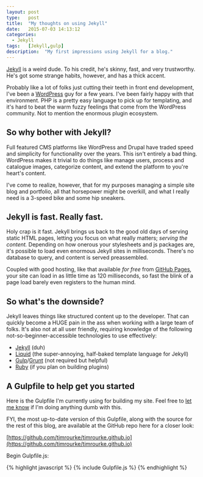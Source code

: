 ```yaml
---
layout: post
type:   post
title:  "My thoughts on using Jekyll"
date:   2015-07-03 14:13:12
categories:
  - Jekyll
tags:   [Jekyll,gulp]
description:  "My first impressions using Jekyll for a blog."
---
```

[Jekyll](http://jekyllrb.com/) is a weird dude. To his credit, he's skinny, fast, and very trustworthy. He's got some strange habits, however, and has a thick accent.

Probably like a lot of folks just cutting their teeth in front end development, I've been a [WordPress](http://www.wordpress.org) guy for a few years. I've been fairly happy with that environment. PHP is a pretty easy language to pick up for templating, and it's hard to beat the warm fuzzy feelings that come from the WordPress community. Not to mention the enormous plugin ecosystem.

## So why bother with Jekyll?

Full featured CMS platforms like WordPress and Drupal have traded speed and simplicity for functionality over the years. This isn't entirely a bad thing. WordPress makes it trivial to do things like manage users, process and catalogue images, categorize content, and extend the platform to you're heart's content.

I've come to realize, however, that for my purposes managing a simple site blog and portfolio, all that horsepower might be overkill, and what I really need is a 3-speed bike and some hip sneakers.

## Jekyll is fast. Really fast.

Holy crap is it fast. Jekyll brings us back to the good old days of serving static HTML pages, letting you focus on what really matters; *serving the content.* Depending on how onerous your stylesheets and js packages are, it's possible to load even enormous Jekyll sites in milliseconds. There's no database to query, and content is served preassembled.

Coupled with good hosting, like that available *for free* from [GitHub Pages](https://pages.github.com/), your site can load in as little time as 120 milliseconds, so fast the blink of a page load barely even registers to the human mind.

## So what's the downside?

Jekyll leaves things like structured content up to the developer. That can quickly become a HUGE pain in the ass when working with a large team of folks. It's also not at all user friendly, requiring knowledge of the following not-so-beginner-accessible technologies to use effectively:

  - [Jekyll](http://jekyllrb.com/) (duh)
  - [Liquid](http://liquidmarkup.org/) (the super-annoying, half-baked template language for Jekyll)
  - [Gulp](http://gulpjs.com/)/[Grunt](http://gruntjs.com/) (not required but helpful)
  - [Ruby](https://www.ruby-lang.org/) (if you plan on building plugins)

## A Gulpfile to help get you started

Here is the Gulpfile I'm currently using for building my site. Feel free to [let me know](mailto:tim@timrourke.com) if I'm doing anything dumb with this.

FYI, the most up-to-date version of this Gulpfile, along with the source for the rest of this blog, are available at the GitHub repo here for a closer look:

[https://github.com/timrourke/timrourke.github.io](https://github.com/timrourke/timrourke.github.io)

Begin Gulpfile.js:

{% highlight javascript %}
{% include Gulpfile.js %}
{% endhighlight %}
